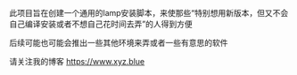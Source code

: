 此项目旨在创建一个通用的lamp安装脚本，来使那些“特别想用新版本，但又不会自己编译安装或者不想自己花时间去弄”的人得到方便</br>

后续可能也可能会推出一些其他环境来弄或者一些有意思的软件</br>

请关注我的博客 https://www.xyz.blue